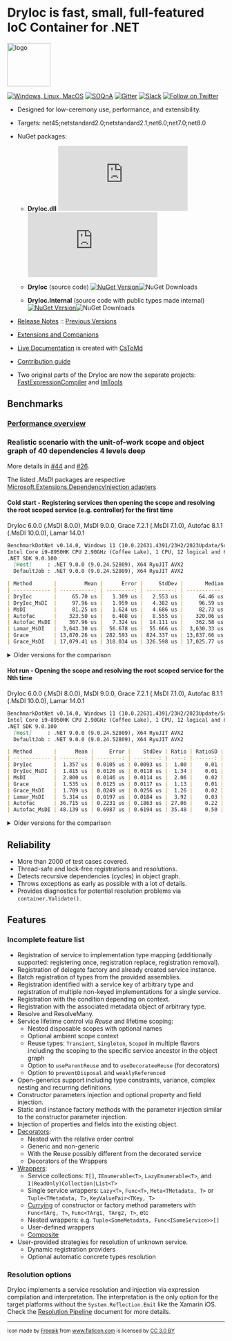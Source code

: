 DryIoc is fast, small, full-featured IoC Container for .NET
===========================================================

<img src="./logo/logo.svg" alt="logo" width="100px"/>

[![Windows, Linux, MacOS](https://ci.appveyor.com/api/projects/status/8eypvhn6ae70vk09?svg=true)](https://ci.appveyor.com/project/MaksimVolkau/dryioc-qt8fa)
[![SOQnA](https://img.shields.io/badge/StackOverflow-QnA-green.svg)](http://stackoverflow.com/questions/tagged/dryioc)
[![Gitter](https://img.shields.io/gitter/room/nwjs/nw.js.svg)](https://gitter.im/dadhi/DryIoc)
[![Slack](https://img.shields.io/badge/Slack-Chat-blue.svg)](https://dryioc.slack.com)
[![Follow on Twitter](https://img.shields.io/twitter/follow/dryioc.svg?style=social&label=Follow)](http://twitter.com/intent/user?screen_name=DryIoc)

[Autofac]: https://code.google.com/p/autofac/
[MEF]: http://mef.codeplex.com/
[DryIoc.dll]: https://www.nuget.org/packages/DryIoc.dll/
[DryIoc]: https://www.nuget.org/packages/DryIoc/
[DryIoc.Internal]: https://www.nuget.org/packages/DryIoc.Internal/
[DryIoc.MefAttributedModel]: https://www.nuget.org/packages/DryIoc.MefAttributedModel/

[DryIoc.MefAttributedModel.dll]: https://www.nuget.org/packages/DryIoc.MefAttributedModel.dll/
[WikiHome]: https://github.com/dadhi/DryIoc/blob/master/docs/DryIoc.Docs/Home.md#users-guide
[MefAttributedModel]: https://github.com/dadhi/DryIoc/blob/master/docs/DryIoc.Docs/MefAttributedModel.md

- Designed for low-ceremony use, performance, and extensibility.
- Targets: net45;netstandard2.0;netstandard2.1;net6.0;net7.0;net8.0
- NuGet packages:

    - __DryIoc.dll__ [![NuGet Version](https://img.shields.io/nuget/v/DryIoc.dll)](https://www.nuget.org/packages/DryIoc.dll)![NuGet Downloads](https://img.shields.io/nuget/dt/DryIoc.dll)

    - __DryIoc__ (source code) [![NuGet Version](https://img.shields.io/nuget/v/DryIoc)](https://www.nuget.org/packages/DryIoc)![NuGet Downloads](https://img.shields.io/nuget/dt/DryIoc)

    - __DryIoc.Internal__ (source code with public types made internal) [![NuGet Version](https://img.shields.io/nuget/v/DryIoc.Internal)](https://www.nuget.org/packages/DryIoc.Internal)![NuGet Downloads](https://img.shields.io/nuget/dt/DryIoc.Internal)

- [Release Notes](https://github.com/dadhi/DryIoc/releases/tag/v5.4.3) :: [Previous Versions](https://github.com/dadhi/DryIoc/blob/master/docs/DryIoc.Docs/VersionHistory.md)
- [Extensions and Companions](Extensions.md)
- [Live Documentation][WikiHome] is created with [CsToMd](https://github.com/dadhi/CsToMd)
- [Contribution guide](CONTRIBUTING.md)
- Two original parts of the DryIoc are now the separate projects: [FastExpressionCompiler](https://github.com/dadhi/FastExpressionCompiler) and [ImTools](https://github.com/dadhi/ImTools)

## Benchmarks

### [Performance overview](http://www.palmmedia.de/blog/2011/8/30/ioc-container-benchmark-performance-comparison)

### Realistic scenario with the unit-of-work scope and object graph of 40 dependencies 4 levels deep

More details in [#44](https://github.com/dadhi/DryIoc/issues/44#issuecomment-466440634) and [#26](https://github.com/dadhi/DryIoc/issues/26#issuecomment-466460255).

The listed *.MsDI* packages are respective [Microsoft.Extensions.DependencyInjection adapters](https://docs.microsoft.com/en-us/aspnet/core/fundamentals/dependency-injection?view=aspnetcore-3.1#default-service-container-replacement)

#### Cold start - Registering services then opening the scope and resolving the root scoped service (e.g. controller) for the first time

DryIoc 6.0.0 (.MsDI 8.0.0), MsDI 9.0.0, Grace 7.2.1 (.MsDI 7.1.0), Autofac 8.1.1 (.MsDI 10.0.0), Lamar 14.0.1

```md
BenchmarkDotNet v0.14.0, Windows 11 (10.0.22631.4391/23H2/2023Update/SunValley3)
Intel Core i9-8950HK CPU 2.90GHz (Coffee Lake), 1 CPU, 12 logical and 6 physical cores
.NET SDK 9.0.100
  [Host]     : .NET 9.0.0 (9.0.24.52809), X64 RyuJIT AVX2
  DefaultJob : .NET 9.0.0 (9.0.24.52809), X64 RyuJIT AVX2

| Method       |         Mean |      Error |     StdDev |       Median |  Ratio | RatioSD |     Gen0 |    Gen1 |    Gen2 | Allocated | Alloc Ratio |
| ------------ | -----------: | ---------: | ---------: | -----------: | -----: | ------: | -------: | ------: | ------: | --------: | ----------: |
| DryIoc       |     65.70 us |   1.309 us |   2.553 us |     64.46 us |   1.00 |    0.05 |   5.2490 |  0.4883 |       - |  32.74 KB |        1.00 |
| DryIoc_MsDI  |     97.96 us |   1.959 us |   4.382 us |     96.59 us |   1.49 |    0.09 |   6.5918 |  0.6104 |       - |  40.89 KB |        1.25 |
| MsDI         |     81.25 us |   1.624 us |   4.686 us |     82.73 us |   1.24 |    0.08 |  14.8926 |       - |       - |  91.15 KB |        2.78 |
| Autofac      |    323.50 us |   6.408 us |   8.555 us |    320.06 us |   4.93 |    0.23 |  49.8047 |       - |       - | 306.93 KB |        9.37 |
| Autofac_MsDI |    367.96 us |   7.324 us |  14.111 us |    362.58 us |   5.61 |    0.30 |  59.0820 |       - |       - | 364.77 KB |       11.14 |
| Lamar_MsDI   |  3,643.30 us |  56.678 us |  55.666 us |  3,630.33 us |  55.53 |    2.25 |  82.0313 |  3.9063 |       - | 524.96 KB |       16.03 |
| Grace        | 13,870.26 us | 282.593 us | 824.337 us | 13,837.66 us | 211.41 |   14.82 | 109.3750 | 93.7500 | 15.6250 | 686.94 KB |       20.98 |
| Grace_MsDI   | 17,079.41 us | 318.034 us | 326.598 us | 17,025.77 us | 260.33 |   10.92 | 125.0000 | 93.7500 |       - | 854.11 KB |       26.09 |

```

<details>
  <summary>Older versions for the comparison</summary>

DryIoc 5.0.0 (.MsDI 6.0.0), MsDI 6.0.0, Grace 7.2.1 (.MsDI 7.1.0), Autofac 6.3.0 (.MsDI 7.2.0), Lamar 8.0.1

```md
BenchmarkDotNet=v0.12.1, OS=Windows 10.0.19043
Intel Core i9-8950HK CPU 2.90GHz (Coffee Lake), 1 CPU, 12 logical and 6 physical cores
.NET Core SDK=6.0.201
  [Host]     : .NET Core 6.0.3 (CoreCLR 6.0.322.12309, CoreFX 6.0.322.12309), X64 RyuJIT
  DefaultJob : .NET Core 6.0.3 (CoreCLR 6.0.322.12309, CoreFX 6.0.322.12309), X64 RyuJIT

| Method       |         Mean |      Error |     StdDev |  Ratio | RatioSD |    Gen 0 |   Gen 1 |  Gen 2 | Allocated |
| ------------ | -----------: | ---------: | ---------: | -----: | ------: | -------: | ------: | -----: | --------: |
| DryIoc       |     82.22 us |   1.209 us |   1.072 us |   1.00 |    0.00 |   6.3477 |  0.3662 |      - |  39.42 KB |
| DryIoc_MsDI  |     94.18 us |   1.207 us |   1.070 us |   1.15 |    0.02 |   8.0566 |  0.6104 |      - |  49.87 KB |
| MsDI         |     94.60 us |   0.715 us |   0.597 us |   1.15 |    0.01 |  11.8408 |  4.2725 |      - |  72.59 KB |
| Autofac      |    543.45 us |   4.570 us |   3.568 us |   6.60 |    0.10 |  51.7578 | 25.3906 | 1.9531 | 317.19 KB |
| Autofac_MsDI |    534.64 us |   5.919 us |   5.247 us |   6.50 |    0.10 |  54.6875 | 27.3438 | 1.9531 | 340.17 KB |
| Lamar_MsDI   |  7,053.46 us | 140.273 us | 402.469 us |  77.97 |    2.84 |        - |       - |      - | 649.68 KB |
| Grace        | 15,990.58 us | 123.798 us | 109.744 us | 194.52 |    2.21 |  93.7500 | 31.2500 |      - | 736.12 KB |
| Grace_MsDI   | 18,884.30 us | 321.388 us | 268.373 us | 229.50 |    4.25 | 125.0000 | 62.5000 |      - |  904.7 KB |
```
</details>


#### Hot run - Opening the scope and resolving the root scoped service for the Nth time

DryIoc 6.0.0 (.MsDI 8.0.0), MsDI 9.0.0, Grace 7.2.1 (.MsDI 7.1.0), Autofac 8.1.1 (.MsDI 10.0.0), Lamar 14.0.1

```md
BenchmarkDotNet v0.14.0, Windows 11 (10.0.22631.4391/23H2/2023Update/SunValley3)
Intel Core i9-8950HK CPU 2.90GHz (Coffee Lake), 1 CPU, 12 logical and 6 physical cores
.NET SDK 9.0.100
  [Host]     : .NET 9.0.0 (9.0.24.52809), X64 RyuJIT AVX2
  DefaultJob : .NET 9.0.0 (9.0.24.52809), X64 RyuJIT AVX2

| Method       |      Mean |     Error |    StdDev | Ratio | RatioSD |    Gen0 |   Gen1 | Allocated | Alloc Ratio |
| ------------ | --------: | --------: | --------: | ----: | ------: | ------: | -----: | --------: | ----------: |
| DryIoc       |  1.357 us | 0.0105 us | 0.0093 us |  1.00 |    0.01 |  0.4730 | 0.0038 |   2.91 KB |        1.00 |
| DryIoc_MsDI  |  1.815 us | 0.0126 us | 0.0118 us |  1.34 |    0.01 |  0.5074 | 0.0038 |   3.11 KB |        1.07 |
| MsDI         |  2.800 us | 0.0146 us | 0.0114 us |  2.06 |    0.02 |  0.7896 | 0.0114 |   4.85 KB |        1.67 |
| Grace        |  1.535 us | 0.0125 us | 0.0117 us |  1.13 |    0.01 |  0.5169 | 0.0038 |   3.17 KB |        1.09 |
| Grace_MsDI   |  1.709 us | 0.0249 us | 0.0256 us |  1.26 |    0.02 |  0.5493 | 0.0038 |   3.37 KB |        1.16 |
| Lamar_MsDI   |  5.314 us | 0.0197 us | 0.0184 us |  3.92 |    0.03 |  0.9689 | 0.9613 |   5.95 KB |        2.05 |
| Autofac      | 36.715 us | 0.2231 us | 0.1863 us | 27.06 |    0.22 |  7.2021 | 0.4883 |  44.49 KB |       15.31 |
| Autofac_MsDI | 48.139 us | 0.6987 us | 0.6194 us | 35.48 |    0.50 | 10.1318 | 0.6714 |  62.27 KB |       21.42 |
```

<details>
<summary>Older versions for the comparison</summary>

DryIoc 5.0.0 (.MsDI 6.0.0), MsDI 6.0.0, Grace 7.2.1 (.MsDI 7.1.0), Autofac 6.3.0 (.MsDI 7.2.0), Lamar 8.0.1

```md
BenchmarkDotNet=v0.12.1, OS=Windows 10.0.19043
Intel Core i9-8950HK CPU 2.90GHz (Coffee Lake), 1 CPU, 12 logical and 6 physical cores
.NET Core SDK=6.0.201
  [Host]     : .NET Core 6.0.3 (CoreCLR 6.0.322.12309, CoreFX 6.0.322.12309), X64 RyuJIT
  DefaultJob : .NET Core 6.0.3 (CoreCLR 6.0.322.12309, CoreFX 6.0.322.12309), X64 RyuJIT

| Method       |      Mean |     Error |    StdDev | Ratio | RatioSD |   Gen 0 |  Gen 1 | Gen 2 | Allocated |
| ------------ | --------: | --------: | --------: | ----: | ------: | ------: | -----: | ----: | --------: |
| DryIoc       |  1.535 us | 0.0143 us | 0.0111 us |  1.00 |    0.00 |  0.4749 | 0.0076 |     - |   2.91 KB |
| DryIoc_MsDI  |  2.405 us | 0.0277 us | 0.0246 us |  1.57 |    0.02 |  0.4807 | 0.0076 |     - |   2.96 KB |
| MsDI         |  3.655 us | 0.0726 us | 0.0807 us |  2.40 |    0.05 |  0.7629 | 0.0114 |     - |   4.68 KB |
| Grace        |  1.807 us | 0.0241 us | 0.0213 us |  1.18 |    0.02 |  0.5169 | 0.0076 |     - |   3.17 KB |
| Grace_MsDI   |  2.576 us | 0.0421 us | 0.0394 us |  1.68 |    0.03 |  0.5569 | 0.0076 |     - |   3.41 KB |
| Lamar_MsDI   |  6.673 us | 0.0876 us | 0.0732 us |  4.35 |    0.06 |  0.9995 | 0.4959 |     - |   6.16 KB |
| Autofac      | 47.040 us | 0.7367 us | 0.6531 us | 30.65 |    0.48 |  7.7515 | 0.6104 |     - |  47.73 KB |
| Autofac_MsDI | 59.566 us | 0.8734 us | 0.7742 us | 38.76 |    0.61 | 11.3525 | 0.9155 |     - |  69.59 KB |
```
</details>


## Reliability

* More than 2000 of test cases covered.
* Thread-safe and lock-free registrations and resolutions. 
* Detects recursive dependencies (cycles) in object graph.
* Throws exceptions as early as possible with a lot of details.
* Provides diagnostics for potential resolution problems via `container.Validate()`.


## Features

### Incomplete feature list 

* Registration of service to implementation type mapping (additionally supported: registering once, registration replace, registration removal). 
* Registration of delegate factory and already created service instance.
* Batch registration of types from the provided assemblies.
* Registration identified with a service key of arbitrary type and registration of multiple non-keyed implementations for a single service.
* Registration with the condition depending on context.
* Registration with the associated metadata object of arbitrary type.
* Resolve and ResolveMany. 
* Service lifetime control via *Reuse* and lifetime scoping:
    * Nested disposable scopes with optional names 
    * Optional ambient scope context
    * Reuse types: `Transient`, `Singleton`, `Scoped` in multiple flavors including the scoping to the specific service ancestor in the object graph
    * Option to `useParentReuse` and to `useDecorateeReuse` (for decorators)
    * Option to `preventDisposal` and `weaklyReferenced`
* Open-generics support including type constraints, variance, complex nesting and recurring definitions.
* Constructor parameters injection and optional property and field injection.
* Static and instance factory methods with the parameter injection similar to the constructor parameter injection.
* Injection of properties and fields into the existing object.
* [Decorators](https://github.com/dadhi/DryIoc/blob/master/docs/DryIoc.Docs/Decorators.md):
    * Nested with the relative order control
    * Generic and non-generic
    * With the Reuse possibly different from the decorated service
    * Decorators of the Wrappers
* [Wrappers](https://github.com/dadhi/DryIoc/blob/master/docs/DryIoc.Docs/Wrappers.md):
    * Service collections: `T[]`, `IEnumerable<T>`, `LazyEnumerable<T>`, and  `I(ReadOnly)Collection|List<T>`
    * Single service wrappers: `Lazy<T>`, `Func<T>`, `Meta<TMetadata, T>` or `Tuple<TMetadata, T>`, `KeyValuePair<TKey, T>`
    * [Currying](http://en.wikipedia.org/wiki/Currying) of constructor or factory method parameters with `Func<TArg, T>`, `Func<TArg1, TArg2, T>`, etc
    * Nested wrappers: e.g. `Tuple<SomeMetadata, Func<ISomeService>>[]`
    * User-defined wrappers
    * [Composite](https://github.com/dadhi/DryIoc/blob/master/docs/DryIoc.Docs/Wrappers.md#composite-pattern-support)
* User-provided strategies for resolution of unknown service.
    * Dynamic registration providers
    * Optional automatic concrete types resolution

### Resolution options

DryIoc implements a service resolution and injection via expression compilation and interpretation.
The interpretation is the only option for the target platforms without the `System.Reflection.Emit` like the Xamarin iOS.
Check the [Resolution Pipeline](https://github.com/dadhi/DryIoc/blob/master/docs/DryIoc.Docs/ResolutionPipeline.md) document for more details. 

---
<small>Icon made by <a href="http://www.freepik.com" title="Freepik">Freepik</a> from <a href="https://www.flaticon.com/" title="Flaticon">www.flaticon.com</a> is licensed by <a href="http://creativecommons.org/licenses/by/3.0/" title="Creative Commons BY 3.0" target="_blank">CC 3.0 BY</a></small>

